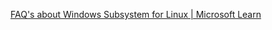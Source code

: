 [FAQ's about Windows Subsystem for Linux | Microsoft Learn](https://learn.microsoft.com/en-us/windows/wsl/faq)
